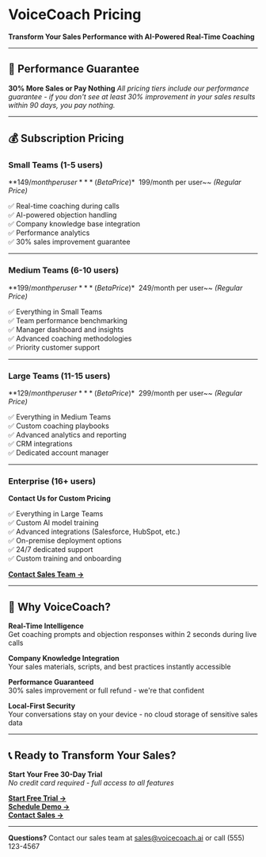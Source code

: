 # VoiceCoach Pricing

**Transform Your Sales Performance with AI-Powered Real-Time Coaching**

---

## 🎯 Performance Guarantee
**30% More Sales or Pay Nothing**
*All pricing tiers include our performance guarantee - if you don't see at least 30% improvement in your sales results within 90 days, you pay nothing.*

---

## 💰 Subscription Pricing

### **Small Teams (1-5 users)**
**$149/month per user** *(Beta Price)*  
~~$199/month per user~~ *(Regular Price)*

✅ Real-time coaching during calls  
✅ AI-powered objection handling  
✅ Company knowledge base integration  
✅ Performance analytics  
✅ 30% sales improvement guarantee  

---

### **Medium Teams (6-10 users)**
**$199/month per user** *(Beta Price)*  
~~$249/month per user~~ *(Regular Price)*

✅ Everything in Small Teams  
✅ Team performance benchmarking  
✅ Manager dashboard and insights  
✅ Advanced coaching methodologies  
✅ Priority customer support  

---

### **Large Teams (11-15 users)**
**$129/month per user** *(Beta Price)*  
~~$299/month per user~~ *(Regular Price)*

✅ Everything in Medium Teams  
✅ Custom coaching playbooks  
✅ Advanced analytics and reporting  
✅ CRM integrations  
✅ Dedicated account manager  

---

### **Enterprise (16+ users)**
**Contact Us for Custom Pricing**

✅ Everything in Large Teams  
✅ Custom AI model training  
✅ Advanced integrations (Salesforce, HubSpot, etc.)  
✅ On-premise deployment options  
✅ 24/7 dedicated support  
✅ Custom training and onboarding  

**[Contact Sales Team →](#)**

---

## 🚀 Why VoiceCoach?

**Real-Time Intelligence**  
Get coaching prompts and objection responses within 2 seconds during live calls

**Company Knowledge Integration**  
Your sales materials, scripts, and best practices instantly accessible

**Performance Guaranteed**  
30% sales improvement or full refund - we're that confident

**Local-First Security**  
Your conversations stay on your device - no cloud storage of sensitive sales data

---

## 📞 Ready to Transform Your Sales?

**Start Your Free 30-Day Trial**  
*No credit card required - full access to all features*

**[Start Free Trial →](#)**  
**[Schedule Demo →](#)**  
**[Contact Sales →](#)**

---

**Questions?** Contact our sales team at sales@voicecoach.ai or call (555) 123-4567